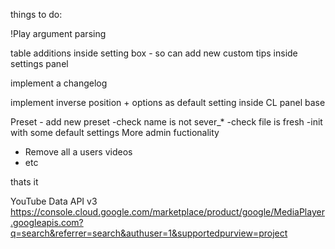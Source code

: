 things to do:

!Play argument parsing

table additions inside setting box - so can add new custom tips inside settings panel

implement a changelog

implement inverse position + options as default setting inside CL panel base

Preset - add new preset
    -check name is not sever_*
    -check file is fresh
    -init with some default settings
More admin fuctionality
 - Remove all a users videos
 - etc

thats it


YouTube Data API v3
https://console.cloud.google.com/marketplace/product/google/MediaPlayer.googleapis.com?q=search&referrer=search&authuser=1&supportedpurview=project